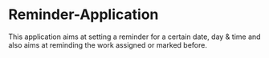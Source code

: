Reminder-Application
====================
This application aims at setting a reminder for a certain date, day & time and also aims at reminding the work assigned or marked before.

